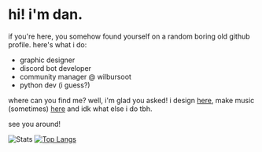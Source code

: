 # hi! i'm dan.

if you're here, you somehow found yourself on a random boring old github profile.
here's what i do:
 - graphic designer
 - discord bot developer
 - community manager @ wilbursoot
 - python dev (i guess?)
 
where can you find me? well, i'm glad you asked! i design [here](pixelflow.xyz), make music (sometimes) [here](https://open.spotify.com/artist/3HCdxPhQXMWHDZ0gY42rDW) and idk what else i do tbh.

see you around!


![Stats](https://github-readme-stats.vercel.app/api?username=pixelflowxyz&show_icons=true&theme=synthwave)
[![Top Langs](https://github-readme-stats.vercel.app/api/top-langs/?username=pixelflowxyz&theme=synthwave)](https://github.com/anuraghazra/github-readme-stats)
